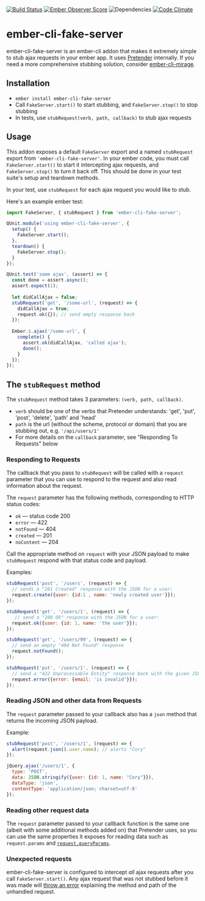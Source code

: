 [![Build Status](https://travis-ci.org/201-created/ember-cli-fake-server.svg?branch=master)](https://travis-ci.org/201-created/ember-cli-fake-server)
[![Ember Observer Score](http://emberobserver.com/badges/ember-cli-fake-server.svg)](http://emberobserver.com/addons/ember-cli-fake-server)
![Dependencies](https://david-dm.org/201-created/ember-cli-fake-server.svg)
[![Code Climate](https://codeclimate.com/github/201-created/ember-cli-fake-server/badges/gpa.svg)](https://codeclimate.com/github/201-created/ember-cli-fake-server)

# ember-cli-fake-server

ember-cli-fake-server is an ember-cli addon that makes it extremely simple to stub ajax requests in your ember app. It uses [Pretender](https://github.com/pretenderjs/pretender) internally. If you need a more comprehensive stubbing solution, consider [ember-cli-mirage](http://www.ember-cli-mirage.com/).

## Installation

* `ember install ember-cli-fake-server`
* Call `FakeServer.start()` to start stubbing, and `FakeServer.stop()` to stop stubbing
* In tests, use `stubRequest(verb, path, callback)` to stub ajax requests

## Usage

This addon exposes a default `FakeServer` export and a named `stubRequest` export from `'ember-cli-fake-server'`. In your ember code, you must call `FakeServer.start()` to start it intercepting ajax requests, and `FakeServer.stop()` to turn it back off. This should be done in your test suite's setup and teardown methods.

In your test, use `stubRequest` for each ajax request you would like to stub.

Here's an example ember test:

```javascript
import FakeServer, { stubRequest } from 'ember-cli-fake-server';

QUnit.module('using ember-cli-fake-server', {
  setup() {
    FakeServer.start();
  },
  teardown() {
    FakeServer.stop();
  }
});

QUnit.test('some ajax', (assert) => {
  const done = assert.async();
  assert.expect(1);
  
  let didCallAjax = false;
  stubRequest('get', '/some-url', (request) => {
    didCallAjax = true;
    request.ok({}); // send empty response back
  });
  
  Ember.$.ajax('/some-url', {
    complete() {
      assert.ok(didCallAjax, 'called ajax');
      done();
    }
  });
});
```

## The `stubRequest` method

The `stubRequest` method takes 3 parameters: `(verb, path, callback)`.

  * `verb` should be one of the verbs that Pretender understands: 'get', 'put', 'post', 'delete', 'path' and 'head'
  * `path` is the url (without the scheme, protocol or domain) that you are stubbing out, e.g. `'/api/users/1'`
  * For more details on the `callback` parameter, see "Responding To Requests" below

### Responding to Requests

The callback that you pass to `stubRequest` will be called with a `request` parameter that you can use to respond to the request and also read information about the request.

The `request` parameter has the following methods, corresponding to HTTP status codes:
  * `ok` — status code 200
  * `error` — 422
  * `notFound` — 404
  * `created` — 201
  * `noContent` — 204

Call the appropriate method on `request` with your JSON payload to make `stubRequest` respond with that status code and payload.

Examples:
```javascript
stubRequest('post', '/users', (request) => {
  // sends a "201 Created" response with the JSON for a user:
  request.create({user: {id:1 , name: 'newly created user'}});
});

stubRequest('get', '/users/1', (request) => {
   // send a "200 Ok" response with the JSON for a user:
  request.ok({user: {id: 1, name: 'the user'}});
});

stubRequest('get', '/users/99', (request) => {
  // send an empty "404 Not Found" response
  request.notFound();
});

stubRequest('put', '/users/1', (request) => {
  // send a "422 Unprocessable Entity" response back with the given JSON payload
  request.error({error: {email: 'is invalid'}});
});
```

### Reading JSON and other data from Requests

The `request` parameter passed to your callback also has a `json` method that returns the incoming JSON payload.

Example:

```javascript
stubRequest('post', '/users/1', (request) => {
  alert(request.json().user.name); // alerts "Cory"
});

jQuery.ajax('/users/1', {
  type: 'POST',
  data: JSON.stringify({user: {id: 1, name: "Cory"}}),
  dataType: 'json',
  contentType: 'application/json; charset=utf-8'
});
```

### Reading other request data

The `request` parameter passed to your callback function is the same one (albeit with some additional methods added on) that Pretender uses, so you can use the same properties it exposes for reading data such as `request.params` and [`request.queryParams`](https://github.com/pretenderjs/pretender#query-parameters).

### Unexpected requests

ember-cli-fake-server is configured to intercept *all* ajax requests after you call `FakeServer.start()`. Any ajax request that was not stubbed before it was made will [throw an error](https://github.com/201-created/ember-cli-fake-server/blob/master/addon/lib/logging.js#L4) explaining the method and path of the unhandled request.
